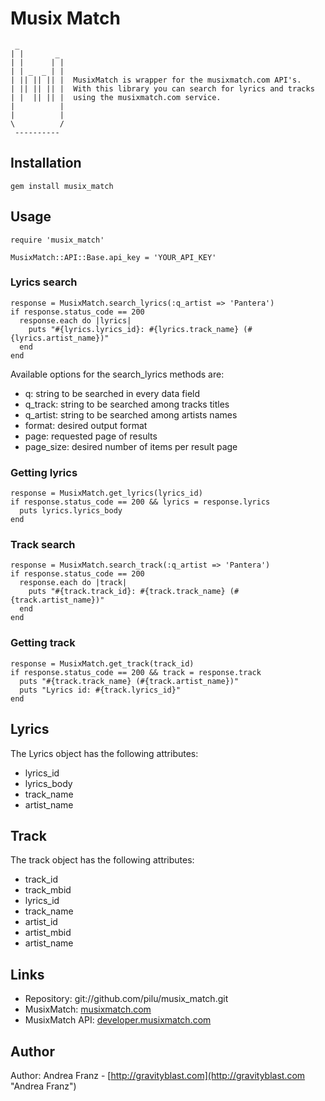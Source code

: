 # Musix Match

     _
    | |       _
    | |      | |
    | | _  _ | |
    | || || || |  MusixMatch is wrapper for the musixmatch.com API's.
    | || || || |  With this library you can search for lyrics and tracks
    | |  || || |  using the musixmatch.com service.
    |          |
    |          |
    \          /
     ----------     
 
## Installation

    gem install musix_match    

## Usage

    require 'musix_match'
    
    MusixMatch::API::Base.api_key = 'YOUR_API_KEY'

### Lyrics search

    response = MusixMatch.search_lyrics(:q_artist => 'Pantera')
    if response.status_code == 200
      response.each do |lyrics|
        puts "#{lyrics.lyrics_id}: #{lyrics.track_name} (#{lyrics.artist_name})"
      end
    end
    
Available options for the search_lyrics methods are:

* q: string to be searched in every data field
* q_track: string to be searched among tracks titles
* q_artist: string to be searched among artists names
* format: desired output format
* page: requested page of results
* page_size: desired number of items per result page
    
### Getting lyrics

    response = MusixMatch.get_lyrics(lyrics_id)
    if response.status_code == 200 && lyrics = response.lyrics
      puts lyrics.lyrics_body
    end

### Track search

    response = MusixMatch.search_track(:q_artist => 'Pantera')
    if response.status_code == 200
      response.each do |track|
        puts "#{track.track_id}: #{track.track_name} (#{track.artist_name})"
      end
    end
    
### Getting track

    response = MusixMatch.get_track(track_id)
    if response.status_code == 200 && track = response.track
      puts "#{track.track_name} (#{track.artist_name})"
      puts "Lyrics id: #{track.lyrics_id}"
    end
    
## Lyrics

The Lyrics object has the following attributes:

* lyrics_id
* lyrics_body
* track_name
* artist_name

## Track

The track object has the following attributes:

* track_id
* track_mbid
* lyrics_id
* track_name
* artist_id
* artist_mbid
* artist_name

## Links

* Repository: git://github.com/pilu/musix_match.git
* MusixMatch: [musixmatch.com](http://musixmatch.com, "MusixMatch")
* MusixMatch API: [developer.musixmatch.com](http://developer.musixmatch.com "MusixMatch API")

## Author

Author: Andrea Franz - [http://gravityblast.com](http://gravityblast.com "Andrea Franz")
